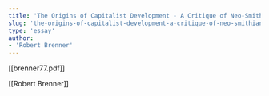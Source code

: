 ```yaml
---
title: 'The Origins of Capitalist Development - A Critique of Neo-Smithian Marxism'
slug: 'the-origins-of-capitalist-development-a-critique-of-neo-smithian-marxism'
type: 'essay'
author:
- 'Robert Brenner'
---
```


[[brenner77.pdf]]

[[Robert Brenner]]